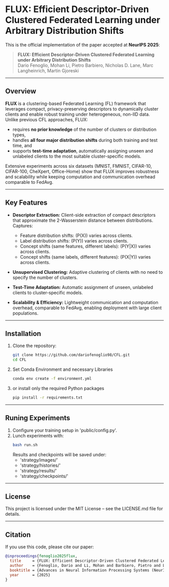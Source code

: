 # FLUX: Efficient Descriptor-Driven Clustered Federated Learning under Arbitrary Distribution Shifts

This is the official implementation of the paper accepted at **NeurIPS 2025**:

> **FLUX: Efficient Descriptor-Driven Clustered Federated Learning under Arbitrary Distribution Shifts**  
> Dario Fenoglio, Mohan Li, Pietro Barbiero, Nicholas D. Lane, Marc Langheinrich, Martin Gjoreski

---

## Overview

**FLUX** is a clustering-based Federated Learning (FL) framework that leverages compact, privacy-preserving descriptors to dynamically cluster clients and enable robust training under heterogeneous, non-IID data. Unlike previous CFL approaches, FLUX:
- requires **no prior knowledge** of the number of clusters or distribution types,  
- handles **all four major distribution shifts** during both training and test time, and  
- supports **test-time adaptation**, automatically assigning unseen and unlabeled clients to the most suitable cluster-specific models.  

Extensive experiments across six datasets (MNIST, FMNIST, CIFAR-10, CIFAR-100, CheXpert, Office-Home) show that FLUX improves robustness and scalability while keeping computation and communication overhead comparable to FedAvg.

---

## Key Features
- **Descriptor Extraction:** Client-side extraction of compact descriptors that approximate the 2-Wasserstein distance between distributions.  
  Captures:
  - Feature distribution shifts: \(P(X)\) varies across clients.  
  - Label distribution shifts: \(P(Y)\) varies across clients.  
  - Concept shifts (same features, different labels): \(P(Y|X)\) varies across clients.  
  - Concept shifts (same labels, different features): \(P(X|Y)\) varies across clients.  

- **Unsupervised Clustering:** Adaptive clustering of clients with no need to specify the number of clusters.  

- **Test-Time Adaptation:** Automatic assignment of unseen, unlabeled clients to cluster-specific models.  

- **Scalability & Efficiency:** Lightweight communication and computation overhead, comparable to FedAvg, enabling deployment with large client populations.  

---

## Installation

1. Clone the repository:
   ```bash
   git clone https://github.com/dariofenoglio98/CFL.git
   cd CFL
   ```
2. Set Conda Environment and necessary Libraries
    ```bash
    conda env create -f environment.yml
    ```
3. or install only the required Python packages
    ```bash
    pip install -r requirements.txt
    ```

---

## Runing Experiments
1. Configure your training setup in 'public/config.py'.
2. Lunch experiments with: 
   ```bash
   bash run.sh 
   ```
   Results and checkpoints will be saved under:
      - 'strategy/images/'
      - 'strategy/histories/'
      - 'strategy/results/'
      - 'strategy/checkpoints/'


---


## License
This project is licensed under the MIT License – see the LICENSE.md file for details.


---


## Citation
If you use this code, please cite our paper:
```bibtex
@inproceedings{fenoglio2025flux,
  title     = {FLUX: Efficient Descriptor-Driven Clustered Federated Learning under Arbitrary Distribution Shifts},
  author    = {Fenoglio, Dario and Li, Mohan and Barbiero, Pietro and Lane, Nicholas D. and Langheinrich, Marc and Gjoreski, Martin},
  booktitle = {Advances in Neural Information Processing Systems (NeurIPS)},
  year      = {2025}
}
```

